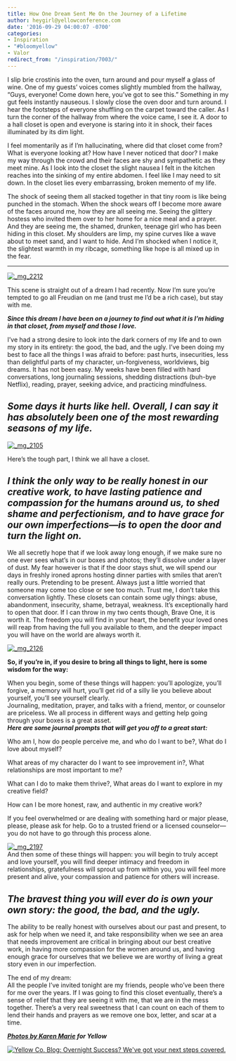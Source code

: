 ```yaml
---
title: How One Dream Sent Me On the Journey of a Lifetime
author: heygirl@yellowconference.com
date: '2016-09-29 04:00:07 -0700'
categories:
- Inspiration
- "#bloomyellow"
- Valor
redirect_from: "/inspiration/7003/"
---
```


I slip brie crostinis into the oven, turn around and pour myself a glass of wine. One of my guests’ voices comes slightly mumbled from the hallway, “Guys, everyone! Come down here, you’ve got to see this.” Something in my gut feels instantly nauseous. I slowly close the oven door and turn around. I hear the footsteps of everyone shuffling on the carpet toward the caller. As I turn the corner of the hallway from where the voice came, I see it. A door to a hall closet is open and everyone is staring into it in shock, their faces illuminated by its dim light.

I feel momentarily as if I’m hallucinating, where did that closet come from? What is everyone looking at? How have I never noticed that door? I make my way through the crowd and their faces are shy and sympathetic as they meet mine. As I look into the closet the slight nausea I felt in the kitchen reaches into the sinking of my entire abdomen. I feel like I may need to sit down. In the closet lies every embarrassing, broken memento of my life.

The shock of seeing them all stacked together in that tiny room is like being punched in the stomach. When the shock wears off I become more aware of the faces around me, how they are all seeing me. Seeing the glittery hostess who invited them over to her home for a nice meal and a prayer. And they are seeing me, the shamed, drunken, teenage girl who has been hiding in this closet. My shoulders are limp, my spine curves like a wave about to meet sand, and I want to hide. And I’m shocked when I notice it, the slightest warmth in my ribcage, something like hope is all mixed up in the fear.  
***

[![_mg_2212](https://yellow-blog-images.imgix.net/2016/09/MG_2212.jpg)](https://yellow-blog-images.imgix.net/2016/09/MG_2212.jpg)

This scene is straight out of a dream I had recently. Now I’m sure you’re tempted to go all Freudian on me (and trust me I’d be a rich case), but stay with me.

_**Since this dream I have been on a journey to find out what it is I’m hiding in that closet, from myself and those I love.**_

I’ve had a strong desire to look into the dark corners of my life and to own my story in its entirety: the good, the bad, and the ugly. I’ve been doing my best to face all the things I was afraid to before: past hurts, insecurities, less than delightful parts of my character, un-forgiveness, worldviews, big dreams. It has not been easy. My weeks have been filled with hard conversations, long journaling sessions, shedding distractions (buh-bye Netflix), reading, prayer, seeking advice, and practicing mindfulness.

## _**Some days it hurts like hell. Overall, I can say it has absolutely been one of the most rewarding seasons of my life.**_

[![_mg_2105](https://yellow-blog-images.imgix.net/2016/09/MG_2105.jpg)](https://yellow-blog-images.imgix.net/2016/09/MG_2105.jpg)

Here’s the tough part, I think we all have a closet.

## _I think the only way to be really honest in our creative work, to have lasting patience and compassion for the humans around us, to shed shame and perfectionism, and to have grace for our own imperfections—is to open the door and turn the light on._

We all secretly hope that if we look away long enough, if we make sure no one ever sees what’s in our boxes and photos; they’ll dissolve under a layer of dust. My fear however is that if the door stays shut, we will spend our days in freshly ironed aprons hosting dinner parties with smiles that aren’t really ours. Pretending to be present. Always just a little worried that someone may come too close or see too much. Trust me, I don’t take this conversation lightly. These closets can contain some ugly things: abuse, abandonment, insecurity, shame, betrayal, weakness. It’s exceptionally hard to open that door. If I can throw in my two cents though, Brave One, it is worth it. The freedom you will find in your heart, the benefit your loved ones will reap from having the full you available to them, and the deeper impact you will have on the world are always worth it.

[![_mg_2126](https://yellow-blog-images.imgix.net/2016/09/MG_2126.jpg)](https://yellow-blog-images.imgix.net/2016/09/MG_2126.jpg)

**So, if you’re in, if you desire to bring all things to light, here is some wisdom for the way:**

When you begin, some of these things will happen: you’ll apologize, you’ll forgive, a memory will hurt, you’ll get rid of a silly lie you believe about yourself, you’ll see yourself clearly.  
Journaling, meditation, prayer, and talks with a friend, mentor, or counselor are priceless. We all process in different ways and getting help going through your boxes is a great asset.  
_**Here are some journal prompts that will get you off to a great start:**_

Who am I, how do people perceive me, and who do I want to be?, What do I love about myself?

What areas of my character do I want to see improvement in?, What relationships are most important to me?

What can I do to make them thrive?, What areas do I want to explore in my creative field?

How can I be more honest, raw, and authentic in my creative work?

If you feel overwhelmed or are dealing with something hard or major please, please, please ask for help. Go to a trusted friend or a licensed counselor—you do not have to go through this process alone.

[![_mg_2197](https://yellow-blog-images.imgix.net/2016/09/MG_2197.jpg)](https://yellow-blog-images.imgix.net/2016/09/MG_2197.jpg)  
And then some of these things will happen: you will begin to truly accept and love yourself, you will find deeper intimacy and freedom in relationships, gratefulness will sprout up from within you, you will feel more present and alive, your compassion and patience for others will increase.

## _The bravest thing you will ever do is own your own story: the good, the bad, and the ugly._

The ability to be really honest with ourselves about our past and present, to ask for help when we need it, and take responsibility when we see an area that needs improvement are critical in bringing about our best creative work, in having more compassion for the women around us, and having enough grace for ourselves that we believe we are worthy of living a great story even in our imperfection.

The end of my dream:  
All the people I’ve invited tonight are my friends, people who’ve been there for me over the years. If I was going to find this closet eventually, there’s a sense of relief that they are seeing it with me, that we are in the mess together. There’s a very real sweetness that I can count on each of them to lend their hands and prayers as we remove one box, letter, and scar at a time.

_**[Photos by Karen Marie](http://karenmarieco.com/) for Yellow**_

[![Yellow Co. Blog: Overnight Success? We've got your next steps covered.](https://yellow-blog-images.imgix.net/2016/01/NATALIESKIETH.jpg)](http://www.natalieskeith.com/)
